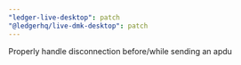 ```yaml
---
"ledger-live-desktop": patch
"@ledgerhq/live-dmk-desktop": patch
---
```


Properly handle disconnection before/while sending an apdu
